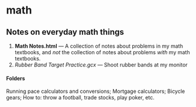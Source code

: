# math

## Notes on everyday math things

1. **Math Notes.html** — A collection of notes about problems in my math textbooks, and *not* the collection of notes about problems *with* my math textbooks.
2. *Rubber Band Target Practice.gcx* — Shoot rubber bands at my monitor

#### Folders
Running pace calculators and conversions; Mortgage calculators; Bicycle gears; How to: throw a football, trade stocks, play poker, etc.